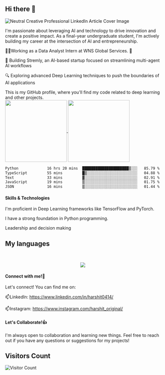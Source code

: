## Hi there 👋

![Neutral Creative Professional LinkedIn Article Cover Image](https://github.com/harshit433/harshit433/assets/67017828/4cff7d02-f092-44eb-b534-a9c99bad88d8)

I'm passionate about leveraging AI and technology to drive innovation and create a positive impact. As a final-year undergraduate student, I'm actively building my career at the intersection of AI and entrepreneurship.

🌱🔭Working as a Data Analyst Intern at WNS Global Services. 🤖

🤖 Building Stremly, an AI-based startup focused on streamlining multi-agent AI workflows

🔍 Exploring advanced Deep Learning techniques to push the boundaries of AI applications

This is my GitHub profile, where you'll find my code related to deep learning and other projects.
<br>
<a href="https://github.com/anuraghazra/github-readme-stats">
  <img height=200 align="center" src="https://github-readme-stats.vercel.app/api?username=harshit433" />
</a>
<a href="https://github.com/anuraghazra/convoychat">
  <img height=200 align="center" src="https://github-readme-stats.vercel.app/api/top-langs?username=harshit433&layout=donut&langs_count=8&card_width=320" />
</a>
<!--START_SECTION:waka-->

```txt
Python             16 hrs 20 mins  █████████████████████▒░░░   85.79 %
TypeScript         55 mins         █▒░░░░░░░░░░░░░░░░░░░░░░░   04.88 %
Text               33 mins         ▓░░░░░░░░░░░░░░░░░░░░░░░░   02.91 %
JavaScript         19 mins         ▒░░░░░░░░░░░░░░░░░░░░░░░░   01.75 %
JSON               16 mins         ▒░░░░░░░░░░░░░░░░░░░░░░░░   01.44 %
```

<!--END_SECTION:waka-->
#### Skills & Technologies

I'm proficient in Deep Learning frameworks like TensorFlow and PyTorch.

I have a strong foundation in Python programming.

Leadership and decision making
<br>
<h2><strong>My languages</strong></h2>
<br>
<p align="center">
  <a href="https://skillicons.dev">
    <img src="https://skillicons.dev/icons?i=git,c,cpp,css,dart,django,flask,flutter,html,linux,py,pytorch,sklearn,tensorflow,aws,azure,discord,docker,dynamodb,firebase,mongodb,mysql,opencv,vscode,windows" />
  </a>
</p>

#### Connect with me!👯

Let's connect! You can find me on:

📫LinkedIn: https://www.linkedin.com/in/harshit0414/

📫Instagram: https://www.instagram.com/harshit_original/ 


#### Let's Collaborate!👍

I'm always open to collaboration and learning new things. Feel free to reach out if you have any questions or suggestions for my projects!
## Visitors Count
![Visitor Count](https://profile-counter.glitch.me/harshit433/count.svg)



